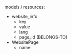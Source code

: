 models / resources:
- website_info
    - key
    - value
    - lang
    - page_id (BELONGS-TO) 
- WebsitePage
    - name
